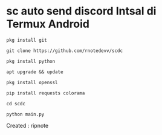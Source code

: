 # sc auto send discord Intsal di Termux Android
```
pkg install git
```
```
git clone https://github.com/rnotedevv/scdc
```
```
pkg install python
```
```
apt upgrade && update
```
```
pkg install openssl
```
```
pip install requests colorama
```
```
cd scdc
```
```
python main.py
```
Created : ripnote
